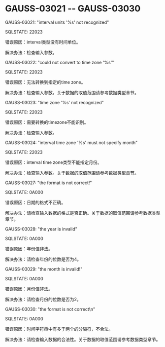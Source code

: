 # GAUSS-03021 -- GAUSS-03030<a name="ZH-CN_TOPIC_0302073673"></a>

GAUSS-03021: "interval units '%s' not recognized"

SQLSTATE: 22023

错误原因：interval类型没有时间单位。

解决办法：检查输入参数。

GAUSS-03022: "could not convert to time zone '%s'"

SQLSTATE: 22023

错误原因：无法转换到指定的time zone。

解决办法：检查输入参数。关于数据的取值范围请参考数据类型章节。

GAUSS-03023: "time zone '%s' not recognized"

SQLSTATE: 22023

错误原因：需要转换的timezone不能识别。

解决办法：检查输入参数。

GAUSS-03024: "interval time zone '%s' must not specify month"

SQLSTATE: 22023

错误原因：interval time zone类型不能指定月份。

解决办法：检查输入参数。关于数据的取值范围请参考数据类型章节。

GAUSS-03027: "the format is not correct!"

SQLSTATE: 0A000

错误原因：日期的格式不正确。

解决办法：请检查输入数据的格式是否正确。关于数据的取值范围请参考数据类型章节。

GAUSS-03028: "the year is invalid"

SQLSTATE: 0A000

错误原因：年份值非法。

解决办法：请检查年份的位数是否为4。

GAUSS-03029: "the month is invalid!"

SQLSTATE: 0A000

错误原因：月份值非法。

解决办法：请检查月份的位数是否为2。

GAUSS-03030: "the format is not correct\\n"

SQLSTATE: 0A000

错误原因：时间字符串中有多于两个的分隔符，不合法。

解决办法：请检查输入数据的合法性。关于数据的取值范围请参考数据类型章节。

